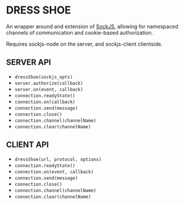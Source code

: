DRESS SHOE
==========

An wrapper around and extension of [SockJS](http://sockjs.org), allowing for
namespaced channels of communication and cookie-based authorization.

Requires sockjs-node on the server, and sockjs-client clientside.

SERVER API
----------
* `dressShoe(sockjs_opts)`
* `server.authorize(callback)`
* `server.on(event, callback)`
* `connection.readyState()`
* `connection.on(callback)`
* `connection.send(message)`
* `connection.close()`
* `connection.channel(channelName)`
* `connection.clear(channelName)`

CLIENT API
----------
* `dressShoe(url, protocol, options)`
* `connection.readyState()`
* `connection.on(event, callback)`
* `connection.send(message)`
* `connection.close()`
* `connection.channel(channelName)`
* `connection.clear(channelName)`

